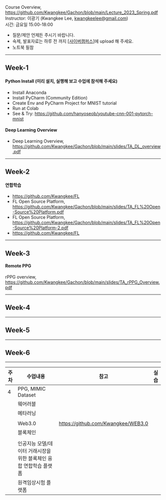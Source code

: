 Course Overview, https://github.com/Kwangkee/Gachon/blob/main/Lecture_2023_Spring.pdf  
Instructor: 이광기 (Kwangkee Lee, kwangkeelee@gmail.com)  
시간: 금요일 15:00-18:00  
- 질문/제안 언제든 주시기 바랍니다.
- 숙제, 발표자료는 하루 전 까지 [[사이버캠퍼스](https://cyber.gachon.ac.kr/course/view.php?id=85330)]에 upload 해 주세요.
- 노트북 필참

***
## Week-1

#### Python Install (미리 설치, 실행해 보고 수업에 참석해 주세요)
- Install Anaconda
- Install PyCharm (Community Edition)
- Create Env and PyCharm Project for MNIST tutorial
- Run at Colab
- See & Try: https://github.com/hanyoseob/youtube-cnn-001-pytorch-mnist

#### Deep Learning Overview
- Deep Learning Overview, https://github.com/Kwangkee/Gachon/blob/main/slides/TA_DL_overview.pdf

***
## Week-2

#### 연합학습 

- https://github.com/Kwangkee/FL
- FL Open Source Platform, https://github.com/Kwangkee/Gachon/blob/main/slides/TA_FL%20Open-Source%20Platform.pdf
- FL Open Source Platform, https://github.com/Kwangkee/Gachon/blob/main/slides/TA_FL%20Open-Source%20Platform-2.pdf
- https://github.com/Kwangkee/FL

***
## Week-3

#### Remote PPG
rPPG overview, https://github.com/Kwangkee/Gachon/blob/main/slides/TA_rPPG_Overview.pdf

***
## Week-4


***
## Week-5


***
## Week-6




***
|주차|수업내용|참고|실습|
|---|---|---|---|
|4|PPG, MIMIC Dataset 
||웨어러블
||메타러닝
||
||Web3.0|https://github.com/Kwangkee/WEB3.0|
||블록체인
||
||인공지능 모델/데이터 거래시장을 위한 블록체인 융합 연합학습 플랫폼
||원격임상시험 플랫폼



